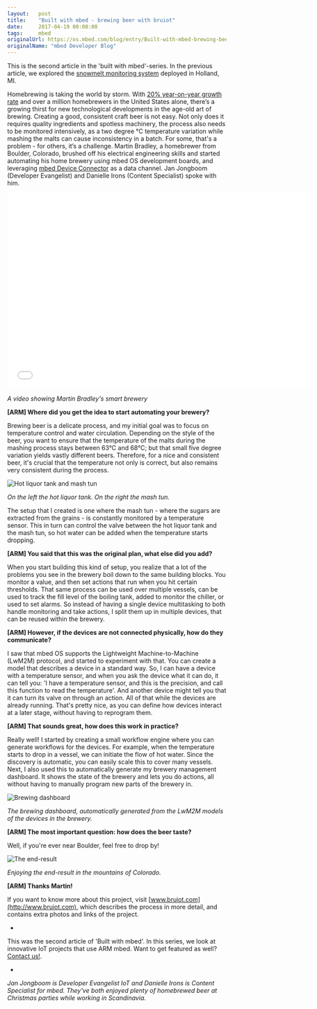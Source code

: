 ```yaml
---
layout:   post
title:    "Built with mbed - brewing beer with bruiot"
date:     2017-04-19 00:00:00
tags:     mbed
originalUrl: https://os.mbed.com/blog/entry/Built-with-mbed-brewing-beer-with-bruiot/
originalName: "mbed Developer Blog"
---
```


This is the second article in the 'built with mbed'-series. In the previous article, we explored the [snowmelt monitoring system](https://developer.mbed.org/blog/entry/Built-with-mbed-Snowmelt-System-Monitor/) deployed in Holland, MI.

Homebrewing is taking the world by storm. With [20% year-on-year growth rate](https://www.brewersassociation.org/press-releases/american-homebrewers-association-26-percent-growth-in-2012-u-s-homebrew-sales/) and over a million homebrewers in the United States alone, there’s a growing thirst for new technological developments in the age-old art of brewing. Creating a good, consistent craft beer is not easy. Not only does it requires quality ingredients and spotless machinery, the process also needs to be monitored intensively, as a two degree °C temperature variation while mashing the malts can cause inconsistency in a batch. For some, that's a problem - for others, it’s a challenge. Martin Bradley, a homebrewer from Boulder, Colorado, brushed off his electrical engineering skills and started automating his home brewery using mbed OS development boards, and leveraging [mbed Device Connector](https://connector.mbed.com) as a data channel. Jan Jongboom (Developer Evangelist) and Danielle Irons (Content Specialist) spoke with him.

<!--more-->

<iframe width="700" height="450" src="//www.youtube.com/embed/6JlWbMpbgHQ" frameborder="0" allowfullscreen></iframe>

*A video showing Martin Bradley's smart brewery*

**[ARM] Where did you get the idea to start automating your brewery?**

Brewing beer is a delicate process, and my initial goal was to focus on temperature control and water circulation. Depending on the style of the beer, you want to ensure that the temperature of the malts during the mashing process stays between 63°C and 68°C; but that small five degree variation yields vastly different beers. Therefore, for a nice and consistent beer, it's crucial that the temperature not only is correct, but also remains very consistent during the process.


![Hot liquor tank and mash tun](brew1.png)

*On the left the hot liquor tank. On the right the mash tun.*

The setup that I created is one where the mash tun - where the sugars are extracted from the grains - is constantly monitored by a temperature sensor. This in turn can control the valve between the hot liquor tank and the mash tun, so hot water can be added when the temperature starts dropping.

**[ARM] You said that this was the original plan, what else did you add?**

When you start building this kind of setup, you realize that a lot of the problems you see in the brewery boil down to the same building blocks. You monitor a value, and then set actions that run when you hit certain thresholds. That same process can be used over multiple vessels, can be used to track the fill level of the boiling tank, added to monitor the chiller, or used to set alarms. So instead of having a single device multitasking to both handle monitoring and take actions, I split them up in multiple devices, that can be reused within the brewery.

**[ARM] However, if the devices are not connected physically, how do they communicate?**

I saw that mbed OS supports the Lightweight Machine-to-Machine (LwM2M) protocol, and started to experiment with that. You can create a model that describes a device in a standard way. So, I can have a device with a temperature sensor, and when you ask the device what it can do, it can tell you: 'I have a temperature sensor, and this is the precision, and call this function to read the temperature'. And another device might tell you that it can turn its valve on through an action. All of that while the devices are already running. That's pretty nice, as you can define how devices interact at a later stage, without having to reprogram them.

**[ARM] That sounds great, how does this work in practice?**

Really well! I started by creating a small workflow engine where you can generate workflows for the devices. For example, when the temperature starts to drop in a vessel, we can initiate the flow of hot water. Since the discovery is automatic, you can easily scale this to cover many vessels. Next, I also used this to automatically generate my brewery management dashboard. It shows the state of the brewery and lets you do actions, all without having to manually program new parts of the brewery in.


![Brewing dashboard](brew2.png)

*The brewing dashboard, automatically generated from the LwM2M models of the devices in the brewery.*

**[ARM] The most important question: how does the beer taste?**

Well, if you're ever near Boulder, feel free to drop by!


![The end-result](brew3.jpg)

*Enjoying the end-result in the mountains of Colorado.*

**[ARM] Thanks Martin!**

If you want to know more about this project, visit [www.bruiot.com](http://www.bruiot.com), which describes the process in more detail, and contains extra photos and links of the project.

-

This was the second article of 'Built with mbed'. In this series, we look at innovative IoT projects that use ARM mbed. Want to get featured as well? [Contact us!](mailto:jan.jongboom@arm.com).

-

*Jan Jongboom is Developer Evangelist IoT and Danielle Irons is Content Specialist for mbed. They've both enjoyed plenty of homebrewed beer at Christmas parties while working in Scandinavia.*
